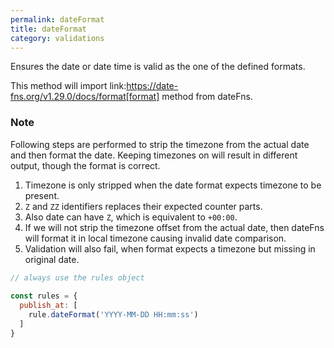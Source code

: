 ```yaml
---
permalink: dateFormat
title: dateFormat
category: validations
---
```


Ensures the date or date time is valid as the one of the defined formats.
 
This method will import link:https://date-fns.org/v1.29.0/docs/format[format] method from dateFns.
 
### Note
Following steps are performed to strip the timezone from the actual date
and then format the date. Keeping timezones on will result in different
output, though the format is correct.
 
1. Timezone is only stripped when the date format expects timezone to
   be present.
2. `Z` and `ZZ` identifiers replaces their expected counter parts.
3. Also date can have `Z`, which is equivalent to `+00:00`.
4. If we will not strip the timezone offset from the actual date, then
   dateFns will format it in local timezone causing invalid date
   comparison.
5. Validation will also fail, when format expects a timezone but missing
   in original date.
 
```js
// always use the rules object
 
const rules = {
  publish_at: [
    rule.dateFormat('YYYY-MM-DD HH:mm:ss')
  ]
}
```